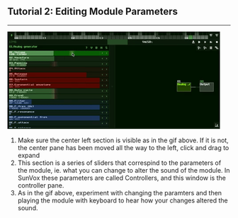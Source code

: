 ## Tutorial 2: Editing Module Parameters

---

  ![](media/tutorial_2-video_1.gif "Tutorial 2 Gif 1")


  1. Make sure the center left section is visible as in the gif above. If it is not, the center pane has been moved all the way to the left, click and drag to expand
  2. This section is a series of sliders that correspind to the parameters of the module, ie. what you can change to alter the sound of the module. In SunVox these parameters are called Controllers, and this window is the controller pane.
  3. As in the gif above, experiment with changing the paramters and then playing the module with keyboard to hear how your changes altered the sound.
